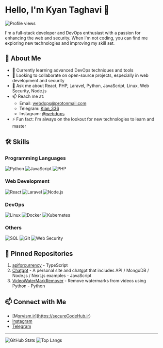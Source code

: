 # Hello, I'm Kyan Taghavi 👋

![Profile views](https://gpvc.arturio.dev/diyakou)

I'm a full-stack developer and DevOps enthusiast with a passion for enhancing the web and security. When I'm not coding, you can find me exploring new technologies and improving my skill set.

## 🚀 About Me

- 🌱 Currently learning advanced DevOps techniques and tools
- 👯 Looking to collaborate on open-source projects, especially in web development and security
- 💬 Ask me about React, PHP, Laravel, Python, JavaScript, Linux, Web Security, Node.js
- 📫 Reach me at:
  - Email: [webdops@protonmail.com](mailto:webdops@protonmail.com)
  - Telegram: [Kian_336](https://t.me/Kian_336)
  - Instagram: [@webdops](https://Instagram.com/webdops)
- ⚡ Fun fact: I'm always on the lookout for new technologies to learn and master

## 🛠️ Skills

### Programming Languages

![Python](https://img.shields.io/badge/-Python-333333?style=flat&logo=python)
![JavaScript](https://img.shields.io/badge/-JavaScript-333333?style=flat&logo=javascript)
![PHP](https://img.shields.io/badge/-PHP-333333?style=flat&logo=php)

### Web Development

![React](https://img.shields.io/badge/-React-333333?style=flat&logo=react)
![Laravel](https://img.shields.io/badge/-Laravel-333333?style=flat&logo=laravel)
![Node.js](https://img.shields.io/badge/-Node.js-333333?style=flat&logo=node.js)

### DevOps

![Linux](https://img.shields.io/badge/-Linux-333333?style=flat&logo=linux)
![Docker](https://img.shields.io/badge/-Docker-333333?style=flat&logo=docker)
![Kubernetes](https://img.shields.io/badge/-Kubernetes-333333?style=flat&logo=kubernetes)

### Others

![SQL](https://img.shields.io/badge/-SQL-333333?style=flat&logo=sql)
![Git](https://img.shields.io/badge/-Git-333333?style=flat&logo=git)
![Web Security](https://img.shields.io/badge/-Web%20Security-333333?style=flat&logo=security)

## 📌 Pinned Repositories

1. [apiforcurrency](https://github.com/diyakou/apiforcurrency) - TypeScript
2. [Chatgpt](https://github.com/diyakou/Chatgpt) - A personal site and chatgpt that includes API / MongoDB / Node.js / Next.js examples - JavaScript
3. [VideoWaterMarkRemover](https://github.com/diyakou/VideoWaterMarkRemover) - Remove watermarks from videos using Python - Python

## 📫 Connect with Me

- [M[orvism.ir](https://secureCodeHub.ir)](https://secureCodeHub.ir)
- [Instagram](https://Instagram.com/webdops)
- [Telegram](https://t.me/Kian_336)

---

![GitHub Stats](https://github-readme-stats.vercel.app/api?username=diyakou&show_icons=true&theme=radical)
![Top Langs](https://github-readme-stats.vercel.app/api/top-langs/?username=diyakou&layout=compact&theme=radical)
